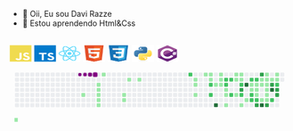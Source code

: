 - 👋 Oii, Eu sou Davi Razze
- 🌱 Estou aprendendo Html&Css

<!---
Davirazze/Davirazze is a ✨ special ✨ repository because its `README.md` (this file) appears on your GitHub profile.
You can click the Preview link to take a look at your changes.
--->
<div style="display: inline_block"><br>
    <img align="center" alt="Rafa-Js" height="30" width="40" src="https://raw.githubusercontent.com/devicons/devicon/master/icons/javascript/javascript-plain.svg">
    <img align="center" alt="Rafa-Ts" height="30" width="40" src="https://raw.githubusercontent.com/devicons/devicon/master/icons/typescript/typescript-plain.svg">
    <img align="center" alt="Rafa-React" height="30" width="40" src="https://raw.githubusercontent.com/devicons/devicon/master/icons/react/react-original.svg">
    <img align="center" alt="Rafa-HTML" height="30" width="40" src="https://raw.githubusercontent.com/devicons/devicon/master/icons/html5/html5-original.svg">
    <img align="center" alt="Rafa-CSS" height="30" width="40" src="https://raw.githubusercontent.com/devicons/devicon/master/icons/css3/css3-original.svg">
    <img align="center" alt="Rafa-Python" height="30" width="40" src="https://raw.githubusercontent.com/devicons/devicon/master/icons/python/python-original.svg">
    <img align="center" alt="Rafa-Csharp" height="30" width="40" src="https://raw.githubusercontent.com/devicons/devicon/master/icons/csharp/csharp-original.svg">
  </div>
<div>
<svg viewBox="-16 -32 880 192" width="880" height="192" xmlns="http://www.w3.org/2000/svg"><style>@keyframes c0{4.9%{fill:var(--c1)}4.92%,to{fill:var(--ce)}}@keyframes c1{10.52%{fill:var(--c1)}10.54%,to{fill:var(--ce)}}@keyframes c2{7.36%{fill:var(--c1)}7.38%,to{fill:var(--ce)}}@keyframes c3{7.71%{fill:var(--c1)}7.73%,to{fill:var(--ce)}}@keyframes c4{8.06%{fill:var(--c1)}8.08%,to{fill:var(--ce)}}@keyframes c5{8.41%{fill:var(--c1)}8.43%,to{fill:var(--ce)}}@keyframes c6{8.76%{fill:var(--c1)}8.78%,to{fill:var(--ce)}}@keyframes c7{6.31%{fill:var(--c1)}6.33%,to{fill:var(--ce)}}@keyframes c8{14.03%{fill:var(--c1)}14.05%,to{fill:var(--ce)}}@keyframes c9{13.67%{fill:var(--c1)}13.69%,to{fill:var(--ce)}}@keyframes ca{15.43%{fill:var(--c1)}15.45%,to{fill:var(--ce)}}@keyframes cb{16.13%{fill:var(--c1)}16.15%,to{fill:var(--ce)}}@keyframes cc{62.8%{fill:var(--c2)}62.82%,to{fill:var(--ce)}}@keyframes cd{19.99%{fill:var(--c1)}20.01%,to{fill:var(--ce)}}@keyframes ce{20.34%{fill:var(--c1)}20.36%,to{fill:var(--ce)}}@keyframes cf{21.04%{fill:var(--c1)}21.06%,to{fill:var(--ce)}}@keyframes cg{25.25%{fill:var(--c1)}25.27%,to{fill:var(--ce)}}@keyframes ch{24.9%{fill:var(--c1)}24.92%,to{fill:var(--ce)}}@keyframes ci{25.95%{fill:var(--c1)}25.97%,to{fill:var(--ce)}}@keyframes cj{60.69%{fill:var(--c2)}60.71%,to{fill:var(--ce)}}@keyframes ck{59.99%{fill:var(--c2)}60.01%,to{fill:var(--ce)}}@keyframes cl{23.15%{fill:var(--c1)}23.17%,to{fill:var(--ce)}}@keyframes cm{83.5%{fill:var(--c4)}83.52%,to{fill:var(--ce)}}@keyframes cn{24.2%{fill:var(--c1)}24.22%,to{fill:var(--ce)}}@keyframes co{23.85%{fill:var(--c1)}23.87%,to{fill:var(--ce)}}@keyframes cp{23.5%{fill:var(--c1)}23.52%,to{fill:var(--ce)}}@keyframes cq{45.95%{fill:var(--c2)}45.97%,to{fill:var(--ce)}}@keyframes cr{46.31%{fill:var(--c2)}46.33%,to{fill:var(--ce)}}@keyframes cs{27.71%{fill:var(--c1)}27.73%,to{fill:var(--ce)}}@keyframes ct{28.06%{fill:var(--c1)}28.08%,to{fill:var(--ce)}}@keyframes cu{28.76%{fill:var(--c1)}28.78%,to{fill:var(--ce)}}@keyframes cv{45.6%{fill:var(--c2)}45.62%,to{fill:var(--ce)}}@keyframes cw{58.59%{fill:var(--c2)}58.61%,to{fill:var(--ce)}}@keyframes cx{44.9%{fill:var(--c1)}44.92%,to{fill:var(--ce)}}@keyframes cy{43.85%{fill:var(--c1)}43.87%,to{fill:var(--ce)}}@keyframes cz{42.8%{fill:var(--c1)}42.82%,to{fill:var(--ce)}}@keyframes c10{44.55%{fill:var(--c1)}44.57%,to{fill:var(--ce)}}@keyframes c11{44.2%{fill:var(--c1)}44.22%,to{fill:var(--ce)}}@keyframes c12{47.36%{fill:var(--c2)}47.38%,to{fill:var(--ce)}}@keyframes c13{67.36%{fill:var(--c3)}67.38%,to{fill:var(--ce)}}@keyframes c14{57.88%{fill:var(--c2)}57.9%,to{fill:var(--ce)}}@keyframes c15{29.81%{fill:var(--c1)}29.83%,to{fill:var(--ce)}}@keyframes c16{76.48%{fill:var(--c4)}76.5%,to{fill:var(--ce)}}@keyframes c17{30.52%{fill:var(--c1)}30.54%,to{fill:var(--ce)}}@keyframes c18{48.41%{fill:var(--c2)}48.43%,to{fill:var(--ce)}}@keyframes c19{36.83%{fill:var(--c1)}36.85%,to{fill:var(--ce)}}@keyframes c1a{31.57%{fill:var(--c1)}31.59%,to{fill:var(--ce)}}@keyframes c1b{50.17%{fill:var(--c2)}50.19%,to{fill:var(--ce)}}@keyframes c1c{50.52%{fill:var(--c2)}50.54%,to{fill:var(--ce)}}@keyframes c1d{48.76%{fill:var(--c2)}48.78%,to{fill:var(--ce)}}@keyframes c1e{36.48%{fill:var(--c1)}36.5%,to{fill:var(--ce)}}@keyframes c1f{31.92%{fill:var(--c1)}31.94%,to{fill:var(--ce)}}@keyframes c1g{37.88%{fill:var(--c1)}37.9%,to{fill:var(--ce)}}@keyframes c1h{50.87%{fill:var(--c2)}50.89%,to{fill:var(--ce)}}@keyframes c1i{69.46%{fill:var(--c3)}69.48%,to{fill:var(--ce)}}@keyframes c1j{74.73%{fill:var(--c3)}74.75%,to{fill:var(--ce)}}@keyframes c1k{35.78%{fill:var(--c1)}35.8%,to{fill:var(--ce)}}@keyframes c1l{36.13%{fill:var(--c1)}36.15%,to{fill:var(--ce)}}@keyframes c1m{39.29%{fill:var(--c1)}39.31%,to{fill:var(--ce)}}@keyframes c1n{80.34%{fill:var(--c4)}80.36%,to{fill:var(--ce)}}@keyframes c1o{35.08%{fill:var(--c1)}35.1%,to{fill:var(--ce)}}@keyframes c1p{33.32%{fill:var(--c1)}33.34%,to{fill:var(--ce)}}@keyframes c1q{32.97%{fill:var(--c1)}32.99%,to{fill:var(--ce)}}@keyframes c1r{32.62%{fill:var(--c1)}32.64%,to{fill:var(--ce)}}@keyframes c1s{38.59%{fill:var(--c1)}38.61%,to{fill:var(--ce)}}@keyframes c1t{38.94%{fill:var(--c1)}38.96%,to{fill:var(--ce)}}@keyframes c1u{70.87%{fill:var(--c3)}70.89%,to{fill:var(--ce)}}@keyframes c1v{33.67%{fill:var(--c1)}33.69%,to{fill:var(--ce)}}@keyframes c1w{73.32%{fill:var(--c3)}73.34%,to{fill:var(--ce)}}@keyframes c1x{78.59%{fill:var(--c4)}78.61%,to{fill:var(--ce)}}@keyframes c1y{51.92%{fill:var(--c2)}51.94%,to{fill:var(--ce)}}@keyframes c1z{34.38%{fill:var(--c1)}34.4%,to{fill:var(--ce)}}@keyframes c20{34.03%{fill:var(--c1)}34.05%,to{fill:var(--ce)}}@keyframes c21{54.03%{fill:var(--c2)}54.05%,to{fill:var(--ce)}}@keyframes c22{72.62%{fill:var(--c3)}72.64%,to{fill:var(--ce)}}@keyframes c23{72.27%{fill:var(--c3)}72.29%,to{fill:var(--ce)}}@keyframes u0{4.9%{transform:scale(0,1)}4.92%,6.31%{transform:scale(.02,1)}6.33%,7.36%{transform:scale(.04,1)}7.38%,7.71%{transform:scale(.06,1)}7.73%,8.06%{transform:scale(.08,1)}8.08%,8.41%{transform:scale(.1,1)}8.43%,8.76%{transform:scale(.12,1)}10.52%,8.78%{transform:scale(.14,1)}10.54%,13.67%{transform:scale(.16,1)}13.69%,14.03%{transform:scale(.18,1)}14.05%,15.43%{transform:scale(.2,1)}15.45%,16.13%{transform:scale(.22,1)}16.15%,19.99%{transform:scale(.24,1)}20.01%,20.34%{transform:scale(.27,1)}20.36%,21.04%{transform:scale(.29,1)}21.06%,23.15%{transform:scale(.31,1)}23.17%,23.5%{transform:scale(.33,1)}23.52%,23.85%{transform:scale(.35,1)}23.87%,24.2%{transform:scale(.37,1)}24.22%,24.9%{transform:scale(.39,1)}24.92%,25.25%{transform:scale(.41,1)}25.27%,25.95%{transform:scale(.43,1)}25.97%,27.71%{transform:scale(.45,1)}27.73%,28.06%{transform:scale(.47,1)}28.08%,28.76%{transform:scale(.49,1)}28.78%,29.81%{transform:scale(.51,1)}29.83%,30.52%{transform:scale(.53,1)}30.54%,31.57%{transform:scale(.55,1)}31.59%,31.92%{transform:scale(.57,1)}31.94%,32.62%{transform:scale(.59,1)}32.64%,32.97%{transform:scale(.61,1)}32.99%,33.32%{transform:scale(.63,1)}33.34%,33.67%{transform:scale(.65,1)}33.69%,34.03%{transform:scale(.67,1)}34.05%,34.38%{transform:scale(.69,1)}34.4%,35.08%{transform:scale(.71,1)}35.1%,35.78%{transform:scale(.73,1)}35.8%,36.13%{transform:scale(.76,1)}36.15%,36.48%{transform:scale(.78,1)}36.5%,36.83%{transform:scale(.8,1)}36.85%,37.88%{transform:scale(.82,1)}37.9%,38.59%{transform:scale(.84,1)}38.61%,38.94%{transform:scale(.86,1)}38.96%,39.29%{transform:scale(.88,1)}39.31%,42.8%{transform:scale(.9,1)}42.82%,43.85%{transform:scale(.92,1)}43.87%,44.2%{transform:scale(.94,1)}44.22%,44.55%{transform:scale(.96,1)}44.57%,44.9%{transform:scale(.98,1)}44.92%,to{transform:scale(1,1)}}@keyframes u1{45.6%{transform:scale(0,1)}45.62%,45.95%{transform:scale(.06,1)}45.97%,46.31%{transform:scale(.13,1)}46.33%,47.36%{transform:scale(.19,1)}47.38%,48.41%{transform:scale(.25,1)}48.43%,48.76%{transform:scale(.31,1)}48.78%,50.17%{transform:scale(.38,1)}50.19%,50.52%{transform:scale(.44,1)}50.54%,50.87%{transform:scale(.5,1)}50.89%,51.92%{transform:scale(.56,1)}51.94%,54.03%{transform:scale(.63,1)}54.05%,57.88%{transform:scale(.69,1)}57.9%,58.59%{transform:scale(.75,1)}58.61%,59.99%{transform:scale(.81,1)}60.01%,60.69%{transform:scale(.88,1)}60.71%,62.8%{transform:scale(.94,1)}62.82%,to{transform:scale(1,1)}}@keyframes u2{67.36%{transform:scale(0,1)}67.38%,69.46%{transform:scale(.14,1)}69.48%,70.87%{transform:scale(.29,1)}70.89%,72.27%{transform:scale(.43,1)}72.29%,72.62%{transform:scale(.57,1)}72.64%,73.32%{transform:scale(.71,1)}73.34%,74.73%{transform:scale(.86,1)}74.75%,to{transform:scale(1,1)}}@keyframes u3{76.48%{transform:scale(0,1)}76.5%,78.59%{transform:scale(.25,1)}78.61%,80.34%{transform:scale(.5,1)}80.36%,83.5%{transform:scale(.75,1)}83.52%,to{transform:scale(1,1)}}@keyframes s0{0%,99.65%{transform:translate(0,-16px)}.35%{transform:translate(0,0)}6.32%{transform:translate(272px,0)}6.67%{transform:translate(272px,16px)}7.02%{transform:translate(256px,16px)}8.77%{transform:translate(256px,96px)}9.12%{transform:translate(240px,96px)}9.82%{transform:translate(240px,64px)}10.53%{transform:translate(208px,64px)}10.88%{transform:translate(208px,80px)}13.68%{transform:translate(336px,80px)}14.04%{transform:translate(336px,64px)}14.39%{transform:translate(352px,64px)}15.44%{transform:translate(352px,16px)}20%{transform:translate(560px,16px)}21.05%{transform:translate(560px,64px)}21.75%{transform:translate(592px,64px)}22.11%{transform:translate(592px,48px)}22.81%{transform:translate(624px,48px)}23.16%{transform:translate(624px,32px)}23.51%{transform:translate(640px,32px)}24.21%{transform:translate(640px,0)}25.26%{transform:translate(592px,0)}25.61%{transform:translate(592px,16px)}26.67%{transform:translate(640px,16px)}27.37%{transform:translate(640px,48px)}27.72%{transform:translate(656px,48px)}28.77%{transform:translate(656px,96px)}30.18%{transform:translate(720px,96px)}31.23%,41.05%,57.19%{transform:translate(720px,48px)}32.63%{transform:translate(784px,48px)}33.33%,35.44%{transform:translate(784px,16px)}34.04%,54.39%{transform:translate(816px,16px)}34.39%{transform:translate(816px,0)}35.09%{transform:translate(784px,0)}35.79%{transform:translate(768px,16px)}36.14%{transform:translate(768px,32px)}36.84%,49.47%{transform:translate(736px,32px)}37.19%,56.84%{transform:translate(736px,48px)}37.54%,68.42%{transform:translate(752px,48px)}37.89%{transform:translate(752px,64px)}38.6%{transform:translate(784px,64px)}38.95%{transform:translate(784px,80px)}39.3%{transform:translate(768px,80px)}40%,79.3%{transform:translate(768px,48px)}41.75%{transform:translate(720px,80px)}42.46%{transform:translate(688px,80px)}43.86%{transform:translate(688px,16px)}44.21%,47.72%,66.67%{transform:translate(704px,16px)}44.56%{transform:translate(704px,0)}45.26%{transform:translate(672px,0)}45.61%{transform:translate(672px,16px)}45.96%{transform:translate(656px,16px)}46.32%{transform:translate(656px,32px)}47.37%{transform:translate(704px,32px)}48.77%{transform:translate(752px,16px)}49.12%{transform:translate(752px,32px)}50.53%{transform:translate(736px,80px)}52.63%{transform:translate(832px,80px)}53.68%{transform:translate(832px,32px)}54.04%,72.98%{transform:translate(816px,32px)}56.14%{transform:translate(736px,16px)}57.54%{transform:translate(720px,64px)}60%{transform:translate(608px,64px)}61.4%{transform:translate(608px,0)}62.81%{transform:translate(544px,0)}63.16%{transform:translate(544px,16px)}67.37%{transform:translate(704px,48px)}69.82%{transform:translate(752px,112px)}70.53%{transform:translate(784px,112px)}70.88%{transform:translate(784px,96px)}71.58%{transform:translate(816px,96px)}73.33%,78.25%{transform:translate(800px,32px)}74.04%{transform:translate(800px,0)}75.79%{transform:translate(720px,0)}76.49%{transform:translate(720px,32px)}78.6%{transform:translate(800px,48px)}80.35%{transform:translate(768px,96px)}92.98%{transform:translate(192px,96px)}94.04%{transform:translate(192px,48px)}96.14%{transform:translate(96px,48px)}96.49%{transform:translate(96px,32px)}96.84%{transform:translate(80px,32px)}97.19%{transform:translate(80px,16px)}97.54%{transform:translate(64px,16px)}97.89%{transform:translate(64px,0)}98.25%{transform:translate(48px,0)}98.6%{transform:translate(48px,-16px)}}@keyframes s1{0%,99.65%{transform:translate(16px,-16px)}.35%{transform:translate(0,-16px)}.7%{transform:translate(0,0)}6.67%{transform:translate(272px,0)}7.02%{transform:translate(272px,16px)}7.37%{transform:translate(256px,16px)}9.12%{transform:translate(256px,96px)}9.47%{transform:translate(240px,96px)}10.18%{transform:translate(240px,64px)}10.88%{transform:translate(208px,64px)}11.23%{transform:translate(208px,80px)}14.04%{transform:translate(336px,80px)}14.39%{transform:translate(336px,64px)}14.74%{transform:translate(352px,64px)}15.79%{transform:translate(352px,16px)}20.35%{transform:translate(560px,16px)}21.4%{transform:translate(560px,64px)}22.11%{transform:translate(592px,64px)}22.46%{transform:translate(592px,48px)}23.16%{transform:translate(624px,48px)}23.51%{transform:translate(624px,32px)}23.86%{transform:translate(640px,32px)}24.56%{transform:translate(640px,0)}25.61%{transform:translate(592px,0)}25.96%{transform:translate(592px,16px)}27.02%{transform:translate(640px,16px)}27.72%{transform:translate(640px,48px)}28.07%{transform:translate(656px,48px)}29.12%{transform:translate(656px,96px)}30.53%{transform:translate(720px,96px)}31.58%,41.4%,57.54%{transform:translate(720px,48px)}32.98%{transform:translate(784px,48px)}33.68%,35.79%{transform:translate(784px,16px)}34.39%,54.74%{transform:translate(816px,16px)}34.74%{transform:translate(816px,0)}35.44%{transform:translate(784px,0)}36.14%{transform:translate(768px,16px)}36.49%{transform:translate(768px,32px)}37.19%,49.82%{transform:translate(736px,32px)}37.54%,57.19%{transform:translate(736px,48px)}37.89%,68.77%{transform:translate(752px,48px)}38.25%{transform:translate(752px,64px)}38.95%{transform:translate(784px,64px)}39.3%{transform:translate(784px,80px)}39.65%{transform:translate(768px,80px)}40.35%,79.65%{transform:translate(768px,48px)}42.11%{transform:translate(720px,80px)}42.81%{transform:translate(688px,80px)}44.21%{transform:translate(688px,16px)}44.56%,48.07%,67.02%{transform:translate(704px,16px)}44.91%{transform:translate(704px,0)}45.61%{transform:translate(672px,0)}45.96%{transform:translate(672px,16px)}46.32%{transform:translate(656px,16px)}46.67%{transform:translate(656px,32px)}47.72%{transform:translate(704px,32px)}49.12%{transform:translate(752px,16px)}49.47%{transform:translate(752px,32px)}50.88%{transform:translate(736px,80px)}52.98%{transform:translate(832px,80px)}54.04%{transform:translate(832px,32px)}54.39%,73.33%{transform:translate(816px,32px)}56.49%{transform:translate(736px,16px)}57.89%{transform:translate(720px,64px)}60.35%{transform:translate(608px,64px)}61.75%{transform:translate(608px,0)}63.16%{transform:translate(544px,0)}63.51%{transform:translate(544px,16px)}67.72%{transform:translate(704px,48px)}70.18%{transform:translate(752px,112px)}70.88%{transform:translate(784px,112px)}71.23%{transform:translate(784px,96px)}71.93%{transform:translate(816px,96px)}73.68%,78.6%{transform:translate(800px,32px)}74.39%{transform:translate(800px,0)}76.14%{transform:translate(720px,0)}76.84%{transform:translate(720px,32px)}78.95%{transform:translate(800px,48px)}80.7%{transform:translate(768px,96px)}93.33%{transform:translate(192px,96px)}94.39%{transform:translate(192px,48px)}96.49%{transform:translate(96px,48px)}96.84%{transform:translate(96px,32px)}97.19%{transform:translate(80px,32px)}97.54%{transform:translate(80px,16px)}97.89%{transform:translate(64px,16px)}98.25%{transform:translate(64px,0)}98.6%{transform:translate(48px,0)}98.95%{transform:translate(48px,-16px)}}@keyframes s2{0%,99.65%{transform:translate(32px,-16px)}.7%{transform:translate(0,-16px)}1.05%{transform:translate(0,0)}7.02%{transform:translate(272px,0)}7.37%{transform:translate(272px,16px)}7.72%{transform:translate(256px,16px)}9.47%{transform:translate(256px,96px)}9.82%{transform:translate(240px,96px)}10.53%{transform:translate(240px,64px)}11.23%{transform:translate(208px,64px)}11.58%{transform:translate(208px,80px)}14.39%{transform:translate(336px,80px)}14.74%{transform:translate(336px,64px)}15.09%{transform:translate(352px,64px)}16.14%{transform:translate(352px,16px)}20.7%{transform:translate(560px,16px)}21.75%{transform:translate(560px,64px)}22.46%{transform:translate(592px,64px)}22.81%{transform:translate(592px,48px)}23.51%{transform:translate(624px,48px)}23.86%{transform:translate(624px,32px)}24.21%{transform:translate(640px,32px)}24.91%{transform:translate(640px,0)}25.96%{transform:translate(592px,0)}26.32%{transform:translate(592px,16px)}27.37%{transform:translate(640px,16px)}28.07%{transform:translate(640px,48px)}28.42%{transform:translate(656px,48px)}29.47%{transform:translate(656px,96px)}30.88%{transform:translate(720px,96px)}31.93%,41.75%,57.89%{transform:translate(720px,48px)}33.33%{transform:translate(784px,48px)}34.04%,36.14%{transform:translate(784px,16px)}34.74%,55.09%{transform:translate(816px,16px)}35.09%{transform:translate(816px,0)}35.79%{transform:translate(784px,0)}36.49%{transform:translate(768px,16px)}36.84%{transform:translate(768px,32px)}37.54%,50.18%{transform:translate(736px,32px)}37.89%,57.54%{transform:translate(736px,48px)}38.25%,69.12%{transform:translate(752px,48px)}38.6%{transform:translate(752px,64px)}39.3%{transform:translate(784px,64px)}39.65%{transform:translate(784px,80px)}40%{transform:translate(768px,80px)}40.7%,80%{transform:translate(768px,48px)}42.46%{transform:translate(720px,80px)}43.16%{transform:translate(688px,80px)}44.56%{transform:translate(688px,16px)}44.91%,48.42%,67.37%{transform:translate(704px,16px)}45.26%{transform:translate(704px,0)}45.96%{transform:translate(672px,0)}46.32%{transform:translate(672px,16px)}46.67%{transform:translate(656px,16px)}47.02%{transform:translate(656px,32px)}48.07%{transform:translate(704px,32px)}49.47%{transform:translate(752px,16px)}49.82%{transform:translate(752px,32px)}51.23%{transform:translate(736px,80px)}53.33%{transform:translate(832px,80px)}54.39%{transform:translate(832px,32px)}54.74%,73.68%{transform:translate(816px,32px)}56.84%{transform:translate(736px,16px)}58.25%{transform:translate(720px,64px)}60.7%{transform:translate(608px,64px)}62.11%{transform:translate(608px,0)}63.51%{transform:translate(544px,0)}63.86%{transform:translate(544px,16px)}68.07%{transform:translate(704px,48px)}70.53%{transform:translate(752px,112px)}71.23%{transform:translate(784px,112px)}71.58%{transform:translate(784px,96px)}72.28%{transform:translate(816px,96px)}74.04%,78.95%{transform:translate(800px,32px)}74.74%{transform:translate(800px,0)}76.49%{transform:translate(720px,0)}77.19%{transform:translate(720px,32px)}79.3%{transform:translate(800px,48px)}81.05%{transform:translate(768px,96px)}93.68%{transform:translate(192px,96px)}94.74%{transform:translate(192px,48px)}96.84%{transform:translate(96px,48px)}97.19%{transform:translate(96px,32px)}97.54%{transform:translate(80px,32px)}97.89%{transform:translate(80px,16px)}98.25%{transform:translate(64px,16px)}98.6%{transform:translate(64px,0)}98.95%{transform:translate(48px,0)}99.3%{transform:translate(48px,-16px)}}@keyframes s3{0%,99.65%{transform:translate(48px,-16px)}1.05%{transform:translate(0,-16px)}1.4%{transform:translate(0,0)}7.37%{transform:translate(272px,0)}7.72%{transform:translate(272px,16px)}8.07%{transform:translate(256px,16px)}9.82%{transform:translate(256px,96px)}10.18%{transform:translate(240px,96px)}10.88%{transform:translate(240px,64px)}11.58%{transform:translate(208px,64px)}11.93%{transform:translate(208px,80px)}14.74%{transform:translate(336px,80px)}15.09%{transform:translate(336px,64px)}15.44%{transform:translate(352px,64px)}16.49%{transform:translate(352px,16px)}21.05%{transform:translate(560px,16px)}22.11%{transform:translate(560px,64px)}22.81%{transform:translate(592px,64px)}23.16%{transform:translate(592px,48px)}23.86%{transform:translate(624px,48px)}24.21%{transform:translate(624px,32px)}24.56%{transform:translate(640px,32px)}25.26%{transform:translate(640px,0)}26.32%{transform:translate(592px,0)}26.67%{transform:translate(592px,16px)}27.72%{transform:translate(640px,16px)}28.42%{transform:translate(640px,48px)}28.77%{transform:translate(656px,48px)}29.82%{transform:translate(656px,96px)}31.23%{transform:translate(720px,96px)}32.28%,42.11%,58.25%{transform:translate(720px,48px)}33.68%{transform:translate(784px,48px)}34.39%,36.49%{transform:translate(784px,16px)}35.09%,55.44%{transform:translate(816px,16px)}35.44%{transform:translate(816px,0)}36.14%{transform:translate(784px,0)}36.84%{transform:translate(768px,16px)}37.19%{transform:translate(768px,32px)}37.89%,50.53%{transform:translate(736px,32px)}38.25%,57.89%{transform:translate(736px,48px)}38.6%,69.47%{transform:translate(752px,48px)}38.95%{transform:translate(752px,64px)}39.65%{transform:translate(784px,64px)}40%{transform:translate(784px,80px)}40.35%{transform:translate(768px,80px)}41.05%,80.35%{transform:translate(768px,48px)}42.81%{transform:translate(720px,80px)}43.51%{transform:translate(688px,80px)}44.91%{transform:translate(688px,16px)}45.26%,48.77%,67.72%{transform:translate(704px,16px)}45.61%{transform:translate(704px,0)}46.32%{transform:translate(672px,0)}46.67%{transform:translate(672px,16px)}47.02%{transform:translate(656px,16px)}47.37%{transform:translate(656px,32px)}48.42%{transform:translate(704px,32px)}49.82%{transform:translate(752px,16px)}50.18%{transform:translate(752px,32px)}51.58%{transform:translate(736px,80px)}53.68%{transform:translate(832px,80px)}54.74%{transform:translate(832px,32px)}55.09%,74.04%{transform:translate(816px,32px)}57.19%{transform:translate(736px,16px)}58.6%{transform:translate(720px,64px)}61.05%{transform:translate(608px,64px)}62.46%{transform:translate(608px,0)}63.86%{transform:translate(544px,0)}64.21%{transform:translate(544px,16px)}68.42%{transform:translate(704px,48px)}70.88%{transform:translate(752px,112px)}71.58%{transform:translate(784px,112px)}71.93%{transform:translate(784px,96px)}72.63%{transform:translate(816px,96px)}74.39%,79.3%{transform:translate(800px,32px)}75.09%{transform:translate(800px,0)}76.84%{transform:translate(720px,0)}77.54%{transform:translate(720px,32px)}79.65%{transform:translate(800px,48px)}81.4%{transform:translate(768px,96px)}94.04%{transform:translate(192px,96px)}95.09%{transform:translate(192px,48px)}97.19%{transform:translate(96px,48px)}97.54%{transform:translate(96px,32px)}97.89%{transform:translate(80px,32px)}98.25%{transform:translate(80px,16px)}98.6%{transform:translate(64px,16px)}98.95%{transform:translate(64px,0)}99.3%{transform:translate(48px,0)}}:root{--cb:#1b1f230a;--cs:purple;--ce:#ebedf0;--c0:#ebedf0;--c1:#9be9a8;--c2:#40c463;--c3:#30a14e;--c4:#216e39}@media (prefers-color-scheme:dark){:root{--cb:#1b1f230a;--cs:purple;--ce:#161b22;--c1:#01311f;--c2:#034525;--c3:#0f6d31;--c4:#00c647}}.c{shape-rendering:geometricPrecision;rx:2;ry:2;fill:var(--ce);stroke-width:1px;stroke:var(--cb);animation:none 28500ms linear infinite}.c.c0,.c.c1,.c.c2{fill:var(--c1);animation-name:c0}.c.c1,.c.c2{animation-name:c1}.c.c2{animation-name:c2}.c.c3,.c.c4,.c.c5{fill:var(--c1);animation-name:c3}.c.c4,.c.c5{animation-name:c4}.c.c5{animation-name:c5}.c.c6,.c.c7,.c.c8{fill:var(--c1);animation-name:c6}.c.c7,.c.c8{animation-name:c7}.c.c8{animation-name:c8}.c.c9,.c.ca,.c.cb{fill:var(--c1);animation-name:c9}.c.ca,.c.cb{animation-name:ca}.c.cb{animation-name:cb}.c.cc{fill:var(--c2);animation-name:cc}.c.cd,.c.ce,.c.cf{fill:var(--c1);animation-name:cd}.c.ce,.c.cf{animation-name:ce}.c.cf{animation-name:cf}.c.cg,.c.ch,.c.ci{fill:var(--c1);animation-name:cg}.c.ch,.c.ci{animation-name:ch}.c.ci{animation-name:ci}.c.cj,.c.ck{fill:var(--c2);animation-name:cj}.c.ck{animation-name:ck}.c.cl{fill:var(--c1);animation-name:cl}.c.cm{fill:var(--c4);animation-name:cm}.c.cn,.c.co,.c.cp{fill:var(--c1);animation-name:cn}.c.co,.c.cp{animation-name:co}.c.cp{animation-name:cp}.c.cq,.c.cr{fill:var(--c2);animation-name:cq}.c.cr{animation-name:cr}.c.cs,.c.ct,.c.cu{fill:var(--c1);animation-name:cs}.c.ct,.c.cu{animation-name:ct}.c.cu{animation-name:cu}.c.cv,.c.cw{fill:var(--c2);animation-name:cv}.c.cw{animation-name:cw}.c.cx,.c.cy{fill:var(--c1);animation-name:cx}.c.cy{animation-name:cy}.c.c10,.c.c11,.c.cz{fill:var(--c1);animation-name:cz}.c.c10,.c.c11{animation-name:c10}.c.c11{animation-name:c11}.c.c12{fill:var(--c2);animation-name:c12}.c.c13{fill:var(--c3);animation-name:c13}.c.c14{fill:var(--c2);animation-name:c14}.c.c15{fill:var(--c1);animation-name:c15}.c.c16{fill:var(--c4);animation-name:c16}.c.c17{fill:var(--c1);animation-name:c17}.c.c18{fill:var(--c2);animation-name:c18}.c.c19,.c.c1a{fill:var(--c1);animation-name:c19}.c.c1a{animation-name:c1a}.c.c1b,.c.c1c,.c.c1d{fill:var(--c2);animation-name:c1b}.c.c1c,.c.c1d{animation-name:c1c}.c.c1d{animation-name:c1d}.c.c1e,.c.c1f,.c.c1g{fill:var(--c1);animation-name:c1e}.c.c1f,.c.c1g{animation-name:c1f}.c.c1g{animation-name:c1g}.c.c1h{fill:var(--c2);animation-name:c1h}.c.c1i,.c.c1j{fill:var(--c3);animation-name:c1i}.c.c1j{animation-name:c1j}.c.c1k,.c.c1l,.c.c1m{fill:var(--c1);animation-name:c1k}.c.c1l,.c.c1m{animation-name:c1l}.c.c1m{animation-name:c1m}.c.c1n{fill:var(--c4);animation-name:c1n}.c.c1o,.c.c1p,.c.c1q{fill:var(--c1);animation-name:c1o}.c.c1p,.c.c1q{animation-name:c1p}.c.c1q{animation-name:c1q}.c.c1r,.c.c1s,.c.c1t{fill:var(--c1);animation-name:c1r}.c.c1s,.c.c1t{animation-name:c1s}.c.c1t{animation-name:c1t}.c.c1u{fill:var(--c3);animation-name:c1u}.c.c1v{fill:var(--c1);animation-name:c1v}.c.c1w{fill:var(--c3);animation-name:c1w}.c.c1x{fill:var(--c4);animation-name:c1x}.c.c1y{fill:var(--c2);animation-name:c1y}.c.c1z,.c.c20{fill:var(--c1);animation-name:c1z}.c.c20{animation-name:c20}.c.c21{fill:var(--c2);animation-name:c21}.c.c22,.c.c23{fill:var(--c3);animation-name:c22}.c.c23{animation-name:c23}.s,.u{animation:none linear 28500ms infinite}.u,.u.u0{transform-origin:0 0}.u{transform:scale(0,1)}.u.u0{fill:var(--c1);animation-name:u0}.u.u1{fill:var(--c2);animation-name:u1;transform-origin:546.7px 0}.u.u2{fill:var(--c3);animation-name:u2;transform-origin:725.3px 0}.u.u3{fill:var(--c4);animation-name:u3;transform-origin:803.4px 0}.s{shape-rendering:geometricPrecision;fill:var(--cs)}.s.s0{transform:translate(0,-16px);animation-name:s0}.s.s1{transform:translate(16px,-16px);animation-name:s1}.s.s2{transform:translate(32px,-16px);animation-name:s2}.s.s3{transform:translate(48px,-16px);animation-name:s3}</style><rect class="c" x="2" y="2" width="12" height="12"/><rect class="c" x="2" y="18" width="12" height="12"/><rect class="c" x="2" y="34" width="12" height="12"/><rect class="c" x="2" y="50" width="12" height="12"/><rect class="c" x="2" y="66" width="12" height="12"/><rect class="c" x="2" y="82" width="12" height="12"/><rect class="c" x="2" y="98" width="12" height="12"/><rect class="c" x="18" y="2" width="12" height="12"/><rect class="c" x="18" y="18" width="12" height="12"/><rect class="c" x="18" y="34" width="12" height="12"/><rect class="c" x="18" y="50" width="12" height="12"/><rect class="c" x="18" y="66" width="12" height="12"/><rect class="c" x="18" y="82" width="12" height="12"/><rect class="c" x="18" y="98" width="12" height="12"/><rect class="c" x="34" y="2" width="12" height="12"/><rect class="c" x="34" y="18" width="12" height="12"/><rect class="c" x="34" y="34" width="12" height="12"/><rect class="c" x="34" y="50" width="12" height="12"/><rect class="c" x="34" y="66" width="12" height="12"/><rect class="c" x="34" y="82" width="12" height="12"/><rect class="c" x="34" y="98" width="12" height="12"/><rect class="c" x="50" y="2" width="12" height="12"/><rect class="c" x="50" y="18" width="12" height="12"/><rect class="c" x="50" y="34" width="12" height="12"/><rect class="c" x="50" y="50" width="12" height="12"/><rect class="c" x="50" y="66" width="12" height="12"/><rect class="c" x="50" y="82" width="12" height="12"/><rect class="c" x="50" y="98" width="12" height="12"/><rect class="c" x="66" y="2" width="12" height="12"/><rect class="c" x="66" y="18" width="12" height="12"/><rect class="c" x="66" y="34" width="12" height="12"/><rect class="c" x="66" y="50" width="12" height="12"/><rect class="c" x="66" y="66" width="12" height="12"/><rect class="c" x="66" y="82" width="12" height="12"/><rect class="c" x="66" y="98" width="12" height="12"/><rect class="c" x="82" y="2" width="12" height="12"/><rect class="c" x="82" y="18" width="12" height="12"/><rect class="c" x="82" y="34" width="12" height="12"/><rect class="c" x="82" y="50" width="12" height="12"/><rect class="c" x="82" y="66" width="12" height="12"/><rect class="c" x="82" y="82" width="12" height="12"/><rect class="c" x="82" y="98" width="12" height="12"/><rect class="c" x="98" y="2" width="12" height="12"/><rect class="c" x="98" y="18" width="12" height="12"/><rect class="c" x="98" y="34" width="12" height="12"/><rect class="c" x="98" y="50" width="12" height="12"/><rect class="c" x="98" y="66" width="12" height="12"/><rect class="c" x="98" y="82" width="12" height="12"/><rect class="c" x="98" y="98" width="12" height="12"/><rect class="c" x="114" y="2" width="12" height="12"/><rect class="c" x="114" y="18" width="12" height="12"/><rect class="c" x="114" y="34" width="12" height="12"/><rect class="c" x="114" y="50" width="12" height="12"/><rect class="c" x="114" y="66" width="12" height="12"/><rect class="c" x="114" y="82" width="12" height="12"/><rect class="c" x="114" y="98" width="12" height="12"/><rect class="c" x="130" y="2" width="12" height="12"/><rect class="c" x="130" y="18" width="12" height="12"/><rect class="c" x="130" y="34" width="12" height="12"/><rect class="c" x="130" y="50" width="12" height="12"/><rect class="c" x="130" y="66" width="12" height="12"/><rect class="c" x="130" y="82" width="12" height="12"/><rect class="c" x="130" y="98" width="12" height="12"/><rect class="c" x="146" y="2" width="12" height="12"/><rect class="c" x="146" y="18" width="12" height="12"/><rect class="c" x="146" y="34" width="12" height="12"/><rect class="c" x="146" y="50" width="12" height="12"/><rect class="c" x="146" y="66" width="12" height="12"/><rect class="c" x="146" y="82" width="12" height="12"/><rect class="c" x="146" y="98" width="12" height="12"/><rect class="c" x="162" y="2" width="12" height="12"/><rect class="c" x="162" y="18" width="12" height="12"/><rect class="c" x="162" y="34" width="12" height="12"/><rect class="c" x="162" y="50" width="12" height="12"/><rect class="c" x="162" y="66" width="12" height="12"/><rect class="c" x="162" y="82" width="12" height="12"/><rect class="c" x="162" y="98" width="12" height="12"/><rect class="c" x="178" y="2" width="12" height="12"/><rect class="c" x="178" y="18" width="12" height="12"/><rect class="c" x="178" y="34" width="12" height="12"/><rect class="c" x="178" y="50" width="12" height="12"/><rect class="c" x="178" y="66" width="12" height="12"/><rect class="c" x="178" y="82" width="12" height="12"/><rect class="c" x="178" y="98" width="12" height="12"/><rect class="c" x="194" y="2" width="12" height="12"/><rect class="c" x="194" y="18" width="12" height="12"/><rect class="c" x="194" y="34" width="12" height="12"/><rect class="c" x="194" y="50" width="12" height="12"/><rect class="c" x="194" y="66" width="12" height="12"/><rect class="c" x="194" y="82" width="12" height="12"/><rect class="c" x="194" y="98" width="12" height="12"/><rect class="c c0" x="210" y="2" width="12" height="12"/><rect class="c" x="210" y="18" width="12" height="12"/><rect class="c" x="210" y="34" width="12" height="12"/><rect class="c" x="210" y="50" width="12" height="12"/><rect class="c c1" x="210" y="66" width="12" height="12"/><rect class="c" x="210" y="82" width="12" height="12"/><rect class="c" x="210" y="98" width="12" height="12"/><rect class="c" x="226" y="2" width="12" height="12"/><rect class="c" x="226" y="18" width="12" height="12"/><rect class="c" x="226" y="34" width="12" height="12"/><rect class="c" x="226" y="50" width="12" height="12"/><rect class="c" x="226" y="66" width="12" height="12"/><rect class="c" x="226" y="82" width="12" height="12"/><rect class="c" x="226" y="98" width="12" height="12"/><rect class="c" x="242" y="2" width="12" height="12"/><rect class="c" x="242" y="18" width="12" height="12"/><rect class="c" x="242" y="34" width="12" height="12"/><rect class="c" x="242" y="50" width="12" height="12"/><rect class="c" x="242" y="66" width="12" height="12"/><rect class="c" x="242" y="82" width="12" height="12"/><rect class="c" x="242" y="98" width="12" height="12"/><rect class="c" x="258" y="2" width="12" height="12"/><rect class="c" x="258" y="18" width="12" height="12"/><rect class="c c2" x="258" y="34" width="12" height="12"/><rect class="c c3" x="258" y="50" width="12" height="12"/><rect class="c c4" x="258" y="66" width="12" height="12"/><rect class="c c5" x="258" y="82" width="12" height="12"/><rect class="c c6" x="258" y="98" width="12" height="12"/><rect class="c c7" x="274" y="2" width="12" height="12"/><rect class="c" x="274" y="18" width="12" height="12"/><rect class="c" x="274" y="34" width="12" height="12"/><rect class="c" x="274" y="50" width="12" height="12"/><rect class="c" x="274" y="66" width="12" height="12"/><rect class="c" x="274" y="82" width="12" height="12"/><rect class="c" x="274" y="98" width="12" height="12"/><rect class="c" x="290" y="2" width="12" height="12"/><rect class="c" x="290" y="18" width="12" height="12"/><rect class="c" x="290" y="34" width="12" height="12"/><rect class="c" x="290" y="50" width="12" height="12"/><rect class="c" x="290" y="66" width="12" height="12"/><rect class="c" x="290" y="82" width="12" height="12"/><rect class="c" x="290" y="98" width="12" height="12"/><rect class="c" x="306" y="2" width="12" height="12"/><rect class="c" x="306" y="18" width="12" height="12"/><rect class="c" x="306" y="34" width="12" height="12"/><rect class="c" x="306" y="50" width="12" height="12"/><rect class="c" x="306" y="66" width="12" height="12"/><rect class="c" x="306" y="82" width="12" height="12"/><rect class="c" x="306" y="98" width="12" height="12"/><rect class="c" x="322" y="2" width="12" height="12"/><rect class="c" x="322" y="18" width="12" height="12"/><rect class="c" x="322" y="34" width="12" height="12"/><rect class="c" x="322" y="50" width="12" height="12"/><rect class="c" x="322" y="66" width="12" height="12"/><rect class="c" x="322" y="82" width="12" height="12"/><rect class="c" x="322" y="98" width="12" height="12"/><rect class="c" x="338" y="2" width="12" height="12"/><rect class="c" x="338" y="18" width="12" height="12"/><rect class="c" x="338" y="34" width="12" height="12"/><rect class="c" x="338" y="50" width="12" height="12"/><rect class="c c8" x="338" y="66" width="12" height="12"/><rect class="c c9" x="338" y="82" width="12" height="12"/><rect class="c" x="338" y="98" width="12" height="12"/><rect class="c" x="354" y="2" width="12" height="12"/><rect class="c ca" x="354" y="18" width="12" height="12"/><rect class="c" x="354" y="34" width="12" height="12"/><rect class="c" x="354" y="50" width="12" height="12"/><rect class="c" x="354" y="66" width="12" height="12"/><rect class="c" x="354" y="82" width="12" height="12"/><rect class="c" x="354" y="98" width="12" height="12"/><rect class="c" x="370" y="2" width="12" height="12"/><rect class="c" x="370" y="18" width="12" height="12"/><rect class="c" x="370" y="34" width="12" height="12"/><rect class="c" x="370" y="50" width="12" height="12"/><rect class="c" x="370" y="66" width="12" height="12"/><rect class="c" x="370" y="82" width="12" height="12"/><rect class="c" x="370" y="98" width="12" height="12"/><rect class="c" x="386" y="2" width="12" height="12"/><rect class="c cb" x="386" y="18" width="12" height="12"/><rect class="c" x="386" y="34" width="12" height="12"/><rect class="c" x="386" y="50" width="12" height="12"/><rect class="c" x="386" y="66" width="12" height="12"/><rect class="c" x="386" y="82" width="12" height="12"/><rect class="c" x="386" y="98" width="12" height="12"/><rect class="c" x="402" y="2" width="12" height="12"/><rect class="c" x="402" y="18" width="12" height="12"/><rect class="c" x="402" y="34" width="12" height="12"/><rect class="c" x="402" y="50" width="12" height="12"/><rect class="c" x="402" y="66" width="12" height="12"/><rect class="c" x="402" y="82" width="12" height="12"/><rect class="c" x="402" y="98" width="12" height="12"/><rect class="c" x="418" y="2" width="12" height="12"/><rect class="c" x="418" y="18" width="12" height="12"/><rect class="c" x="418" y="34" width="12" height="12"/><rect class="c" x="418" y="50" width="12" height="12"/><rect class="c" x="418" y="66" width="12" height="12"/><rect class="c" x="418" y="82" width="12" height="12"/><rect class="c" x="418" y="98" width="12" height="12"/><rect class="c" x="434" y="2" width="12" height="12"/><rect class="c" x="434" y="18" width="12" height="12"/><rect class="c" x="434" y="34" width="12" height="12"/><rect class="c" x="434" y="50" width="12" height="12"/><rect class="c" x="434" y="66" width="12" height="12"/><rect class="c" x="434" y="82" width="12" height="12"/><rect class="c" x="434" y="98" width="12" height="12"/><rect class="c" x="450" y="2" width="12" height="12"/><rect class="c" x="450" y="18" width="12" height="12"/><rect class="c" x="450" y="34" width="12" height="12"/><rect class="c" x="450" y="50" width="12" height="12"/><rect class="c" x="450" y="66" width="12" height="12"/><rect class="c" x="450" y="82" width="12" height="12"/><rect class="c" x="450" y="98" width="12" height="12"/><rect class="c" x="466" y="2" width="12" height="12"/><rect class="c" x="466" y="18" width="12" height="12"/><rect class="c" x="466" y="34" width="12" height="12"/><rect class="c" x="466" y="50" width="12" height="12"/><rect class="c" x="466" y="66" width="12" height="12"/><rect class="c" x="466" y="82" width="12" height="12"/><rect class="c" x="466" y="98" width="12" height="12"/><rect class="c" x="482" y="2" width="12" height="12"/><rect class="c" x="482" y="18" width="12" height="12"/><rect class="c" x="482" y="34" width="12" height="12"/><rect class="c" x="482" y="50" width="12" height="12"/><rect class="c" x="482" y="66" width="12" height="12"/><rect class="c" x="482" y="82" width="12" height="12"/><rect class="c" x="482" y="98" width="12" height="12"/><rect class="c" x="498" y="2" width="12" height="12"/><rect class="c" x="498" y="18" width="12" height="12"/><rect class="c" x="498" y="34" width="12" height="12"/><rect class="c" x="498" y="50" width="12" height="12"/><rect class="c" x="498" y="66" width="12" height="12"/><rect class="c" x="498" y="82" width="12" height="12"/><rect class="c" x="498" y="98" width="12" height="12"/><rect class="c" x="514" y="2" width="12" height="12"/><rect class="c" x="514" y="18" width="12" height="12"/><rect class="c" x="514" y="34" width="12" height="12"/><rect class="c" x="514" y="50" width="12" height="12"/><rect class="c" x="514" y="66" width="12" height="12"/><rect class="c" x="514" y="82" width="12" height="12"/><rect class="c" x="514" y="98" width="12" height="12"/><rect class="c" x="530" y="2" width="12" height="12"/><rect class="c" x="530" y="18" width="12" height="12"/><rect class="c" x="530" y="34" width="12" height="12"/><rect class="c" x="530" y="50" width="12" height="12"/><rect class="c" x="530" y="66" width="12" height="12"/><rect class="c" x="530" y="82" width="12" height="12"/><rect class="c" x="530" y="98" width="12" height="12"/><rect class="c cc" x="546" y="2" width="12" height="12"/><rect class="c" x="546" y="18" width="12" height="12"/><rect class="c" x="546" y="34" width="12" height="12"/><rect class="c" x="546" y="50" width="12" height="12"/><rect class="c" x="546" y="66" width="12" height="12"/><rect class="c" x="546" y="82" width="12" height="12"/><rect class="c" x="546" y="98" width="12" height="12"/><rect class="c" x="562" y="2" width="12" height="12"/><rect class="c cd" x="562" y="18" width="12" height="12"/><rect class="c ce" x="562" y="34" width="12" height="12"/><rect class="c" x="562" y="50" width="12" height="12"/><rect class="c cf" x="562" y="66" width="12" height="12"/><rect class="c" x="562" y="82" width="12" height="12"/><rect class="c" x="562" y="98" width="12" height="12"/><rect class="c" x="578" y="2" width="12" height="12"/><rect class="c" x="578" y="18" width="12" height="12"/><rect class="c" x="578" y="34" width="12" height="12"/><rect class="c" x="578" y="50" width="12" height="12"/><rect class="c" x="578" y="66" width="12" height="12"/><rect class="c" x="578" y="82" width="12" height="12"/><rect class="c" x="578" y="98" width="12" height="12"/><rect class="c cg" x="594" y="2" width="12" height="12"/><rect class="c" x="594" y="18" width="12" height="12"/><rect class="c" x="594" y="34" width="12" height="12"/><rect class="c" x="594" y="50" width="12" height="12"/><rect class="c" x="594" y="66" width="12" height="12"/><rect class="c" x="594" y="82" width="12" height="12"/><rect class="c" x="594" y="98" width="12" height="12"/><rect class="c ch" x="610" y="2" width="12" height="12"/><rect class="c ci" x="610" y="18" width="12" height="12"/><rect class="c cj" x="610" y="34" width="12" height="12"/><rect class="c" x="610" y="50" width="12" height="12"/><rect class="c ck" x="610" y="66" width="12" height="12"/><rect class="c" x="610" y="82" width="12" height="12"/><rect class="c" x="610" y="98" width="12" height="12"/><rect class="c" x="626" y="2" width="12" height="12"/><rect class="c" x="626" y="18" width="12" height="12"/><rect class="c cl" x="626" y="34" width="12" height="12"/><rect class="c" x="626" y="50" width="12" height="12"/><rect class="c" x="626" y="66" width="12" height="12"/><rect class="c" x="626" y="82" width="12" height="12"/><rect class="c cm" x="626" y="98" width="12" height="12"/><rect class="c cn" x="642" y="2" width="12" height="12"/><rect class="c co" x="642" y="18" width="12" height="12"/><rect class="c cp" x="642" y="34" width="12" height="12"/><rect class="c" x="642" y="50" width="12" height="12"/><rect class="c" x="642" y="66" width="12" height="12"/><rect class="c" x="642" y="82" width="12" height="12"/><rect class="c" x="642" y="98" width="12" height="12"/><rect class="c" x="658" y="2" width="12" height="12"/><rect class="c cq" x="658" y="18" width="12" height="12"/><rect class="c cr" x="658" y="34" width="12" height="12"/><rect class="c cs" x="658" y="50" width="12" height="12"/><rect class="c ct" x="658" y="66" width="12" height="12"/><rect class="c" x="658" y="82" width="12" height="12"/><rect class="c cu" x="658" y="98" width="12" height="12"/><rect class="c" x="674" y="2" width="12" height="12"/><rect class="c cv" x="674" y="18" width="12" height="12"/><rect class="c" x="674" y="34" width="12" height="12"/><rect class="c" x="674" y="50" width="12" height="12"/><rect class="c cw" x="674" y="66" width="12" height="12"/><rect class="c" x="674" y="82" width="12" height="12"/><rect class="c" x="674" y="98" width="12" height="12"/><rect class="c cx" x="690" y="2" width="12" height="12"/><rect class="c cy" x="690" y="18" width="12" height="12"/><rect class="c" x="690" y="34" width="12" height="12"/><rect class="c" x="690" y="50" width="12" height="12"/><rect class="c cz" x="690" y="66" width="12" height="12"/><rect class="c" x="690" y="82" width="12" height="12"/><rect class="c" x="690" y="98" width="12" height="12"/><rect class="c c10" x="706" y="2" width="12" height="12"/><rect class="c c11" x="706" y="18" width="12" height="12"/><rect class="c c12" x="706" y="34" width="12" height="12"/><rect class="c c13" x="706" y="50" width="12" height="12"/><rect class="c c14" x="706" y="66" width="12" height="12"/><rect class="c" x="706" y="82" width="12" height="12"/><rect class="c c15" x="706" y="98" width="12" height="12"/><rect class="c" x="722" y="2" width="12" height="12"/><rect class="c" x="722" y="18" width="12" height="12"/><rect class="c c16" x="722" y="34" width="12" height="12"/><rect class="c" x="722" y="50" width="12" height="12"/><rect class="c" x="722" y="66" width="12" height="12"/><rect class="c c17" x="722" y="82" width="12" height="12"/><rect class="c" x="722" y="98" width="12" height="12"/><rect class="c" x="738" y="2" width="12" height="12"/><rect class="c c18" x="738" y="18" width="12" height="12"/><rect class="c c19" x="738" y="34" width="12" height="12"/><rect class="c c1a" x="738" y="50" width="12" height="12"/><rect class="c c1b" x="738" y="66" width="12" height="12"/><rect class="c c1c" x="738" y="82" width="12" height="12"/><rect class="c" x="738" y="98" width="12" height="12"/><rect class="c" x="754" y="2" width="12" height="12"/><rect class="c c1d" x="754" y="18" width="12" height="12"/><rect class="c c1e" x="754" y="34" width="12" height="12"/><rect class="c c1f" x="754" y="50" width="12" height="12"/><rect class="c c1g" x="754" y="66" width="12" height="12"/><rect class="c c1h" x="754" y="82" width="12" height="12"/><rect class="c c1i" x="754" y="98" width="12" height="12"/><rect class="c c1j" x="770" y="2" width="12" height="12"/><rect class="c c1k" x="770" y="18" width="12" height="12"/><rect class="c c1l" x="770" y="34" width="12" height="12"/><rect class="c" x="770" y="50" width="12" height="12"/><rect class="c" x="770" y="66" width="12" height="12"/><rect class="c c1m" x="770" y="82" width="12" height="12"/><rect class="c c1n" x="770" y="98" width="12" height="12"/><rect class="c c1o" x="786" y="2" width="12" height="12"/><rect class="c c1p" x="786" y="18" width="12" height="12"/><rect class="c c1q" x="786" y="34" width="12" height="12"/><rect class="c c1r" x="786" y="50" width="12" height="12"/><rect class="c c1s" x="786" y="66" width="12" height="12"/><rect class="c c1t" x="786" y="82" width="12" height="12"/><rect class="c c1u" x="786" y="98" width="12" height="12"/><rect class="c" x="802" y="2" width="12" height="12"/><rect class="c c1v" x="802" y="18" width="12" height="12"/><rect class="c c1w" x="802" y="34" width="12" height="12"/><rect class="c c1x" x="802" y="50" width="12" height="12"/><rect class="c" x="802" y="66" width="12" height="12"/><rect class="c c1y" x="802" y="82" width="12" height="12"/><rect class="c" x="802" y="98" width="12" height="12"/><rect class="c c1z" x="818" y="2" width="12" height="12"/><rect class="c c20" x="818" y="18" width="12" height="12"/><rect class="c c21" x="818" y="34" width="12" height="12"/><rect class="c c22" x="818" y="50" width="12" height="12"/><rect class="c c23" x="818" y="66" width="12" height="12"/><rect class="c" x="818" y="82" width="12" height="12"/><rect class="c" x="818" y="98" width="12" height="12"/><rect class="c" x="834" y="2" width="12" height="12"/><rect class="c" x="834" y="18" width="12" height="12"/><rect class="u u0" height="12" width="547.3" x="0.0" y="144"/><rect class="u u1" height="12" width="179.1" x="546.7" y="144"/><rect class="u u2" height="12" width="78.7" x="725.3" y="144"/><rect class="u u3" height="12" width="45.2" x="803.4" y="144"/><rect class="s s0" x="0.8" y="0.8" width="14.4" height="14.4" rx="4.5" ry="4.5"/><rect class="s s1" x="1.8" y="1.8" width="12.3" height="12.3" rx="4.1" ry="4.1"/><rect class="s s2" x="2.6" y="2.6" width="10.8" height="10.8" rx="3.6" ry="3.6"/><rect class="s s3" x="3.0" y="3.0" width="9.9" height="9.9" rx="3.3" ry="3.3"/></svg>
</div>
